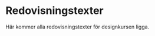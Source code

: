 ---
---
Redovisningstexter
=========================

Här kommer alla redovisningstexter för designkursen ligga.
